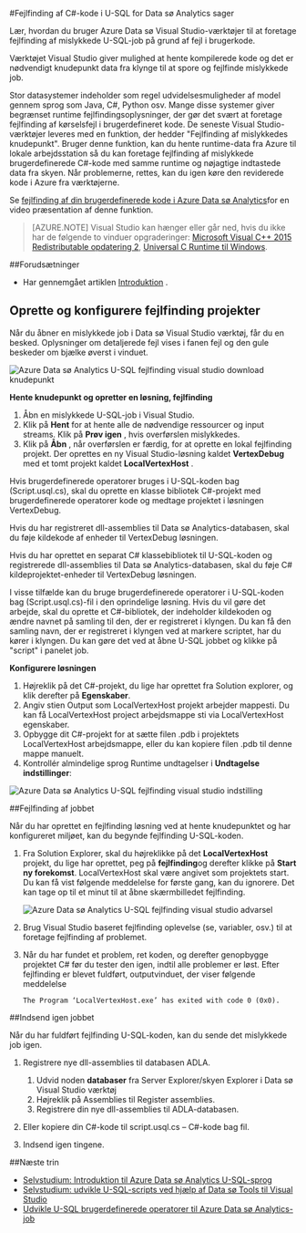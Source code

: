 <properties 
   pageTitle="Fejlfinding af U-SQL-job | Microsoft Azure" 
   description="Få mere at vide, hvordan du udfører fejlfinding U-SQL mislykkedes knudepunkt ved hjælp af Visual Studio. " 
   services="data-lake-analytics" 
   documentationCenter="" 
   authors="mumian" 
   manager="jhubbard" 
   editor="cgronlun"/>
 
<tags
   ms.service="data-lake-analytics"
   ms.devlang="na"
   ms.topic="article"
   ms.tgt_pltfrm="na"
   ms.workload="big-data" 
   ms.date="09/02/2016"
   ms.author="jgao"/>



#<a name="debug-c-code-in-u-sql-for-data-lake-analytics-jobs"></a>Fejlfinding af C#-kode i U-SQL for Data sø Analytics sager 

Lær, hvordan du bruger Azure Data sø Visual Studio-værktøjer til at foretage fejlfinding af mislykkede U-SQL-job på grund af fejl i brugerkode. 

Værktøjet Visual Studio giver mulighed at hente kompilerede kode og det er nødvendigt knudepunkt data fra klynge til at spore og fejlfinde mislykkede job.

Stor datasystemer indeholder som regel udvidelsesmuligheder af model gennem sprog som Java, C#, Python osv. Mange disse systemer giver begrænset runtime fejlfindingsoplysninger, der gør det svært at foretage fejlfinding af kørselsfejl i brugerdefineret kode. De seneste Visual Studio-værktøjer leveres med en funktion, der hedder "Fejlfinding af mislykkedes knudepunkt". Bruger denne funktion, kan du hente runtime-data fra Azure til lokale arbejdsstation så du kan foretage fejlfinding af mislykkede brugerdefinerede C#-kode med samme runtime og nøjagtige indtastede data fra skyen.  Når problemerne, rettes, kan du igen køre den reviderede kode i Azure fra værktøjerne.

Se [fejlfinding af din brugerdefinerede kode i Azure Data sø Analytics](https://mix.office.com/watch/1bt17ibztohcb)for en video præsentation af denne funktion.

>[AZURE.NOTE] Visual Studio kan hænger eller går ned, hvis du ikke har de følgende to vinduer opgraderinger: [Microsoft Visual C++ 2015 Redistributable opdatering 2](https://www.microsoft.com/download/details.aspx?id=51682), [Universal C Runtime til Windows](https://www.microsoft.com/download/details.aspx?id=50410&wa=wsignin1.0).


##<a name="prerequisites"></a>Forudsætninger
-   Har gennemgået artiklen [Introduktion](data-lake-analytics-data-lake-tools-get-started.md) .

## <a name="create-and-configure-debug-projects"></a>Oprette og konfigurere fejlfinding projekter

Når du åbner en mislykkede job i Data sø Visual Studio værktøj, får du en besked. Oplysninger om detaljerede fejl vises i fanen fejl og den gule beskeder om bjælke øverst i vinduet. 

![Azure Data sø Analytics U-SQL fejlfinding visual studio download knudepunkt](./media/data-lake-analytics-debug-u-sql-jobs/data-lake-analytics-download-vertex.png)

**Hente knudepunkt og opretter en løsning, fejlfinding**

1.  Åbn en mislykkede U-SQL-job i Visual Studio.
2.  Klik på **Hent** for at hente alle de nødvendige ressourcer og input streams. Klik på **Prøv igen** , hvis overførslen mislykkedes.
3.  Klik på **Åbn** , når overførslen er færdig, for at oprette en lokal fejlfinding projekt. Der oprettes en ny Visual Studio-løsning kaldet **VertexDebug** med et tomt projekt kaldet **LocalVertexHost** .

Hvis brugerdefinerede operatorer bruges i U-SQL-koden bag (Script.usql.cs), skal du oprette en klasse bibliotek C#-projekt med brugerdefinerede operatorer kode og medtage projektet i løsningen VertexDebug.

Hvis du har registreret dll-assemblies til Data sø Analytics-databasen, skal du føje kildekode af enheder til VertexDebug løsningen.
 
Hvis du har oprettet en separat C# klassebibliotek til U-SQL-koden og registrerede dll-assemblies til Data sø Analytics-databasen, skal du føje C# kildeprojektet-enheder til VertexDebug løsningen.

I visse tilfælde kan du bruge brugerdefinerede operatorer i U-SQL-koden bag (Script.usql.cs)-fil i den oprindelige løsning. Hvis du vil gøre det arbejde, skal du oprette et C#-bibliotek, der indeholder kildekoden og ændre navnet på samling til den, der er registreret i klyngen. Du kan få den samling navn, der er registreret i klyngen ved at markere scriptet, har du kører i klyngen. Du kan gøre det ved at åbne U-SQL jobbet og klikke på "script" i panelet job. 

**Konfigurere løsningen**

1.  Højreklik på det C#-projekt, du lige har oprettet fra Solution explorer, og klik derefter på **Egenskaber**.
2.  Angiv stien Output som LocalVertexHost projekt arbejder mappesti. Du kan få LocalVertexHost project arbejdsmappe sti via LocalVertexHost egenskaber.
3.  Opbygge dit C#-projekt for at sætte filen .pdb i projektets LocalVertexHost arbejdsmappe, eller du kan kopiere filen .pdb til denne mappe manuelt.
4.  Kontrollér almindelige sprog Runtime undtagelser i **Undtagelse indstillinger**:

![Azure Data sø Analytics U-SQL fejlfinding visual studio indstilling](./media/data-lake-analytics-debug-u-sql-jobs/data-lake-analytics-clr-exception-setting.png)
 
##<a name="debug-the-job"></a>Fejlfinding af jobbet

Når du har oprettet en fejlfinding løsning ved at hente knudepunktet og har konfigureret miljøet, kan du begynde fejlfinding U-SQL-koden.

1.  Fra Solution Explorer, skal du højreklikke på det **LocalVertexHost** projekt, du lige har oprettet, peg på **fejlfinding**og derefter klikke på **Start ny forekomst**. LocalVertexHost skal være angivet som projektets start. Du kan få vist følgende meddelelse for første gang, kan du ignorere. Det kan tage op til et minut til at åbne skærmbilledet fejlfinding.
 
    ![Azure Data sø Analytics U-SQL fejlfinding visual studio advarsel](./media/data-lake-analytics-debug-u-sql-jobs/data-lake-analytics-visual-studio-u-sql-debug-warning.png)

4.  Brug Visual Studio baseret fejlfinding oplevelse (se, variabler, osv.) til at foretage fejlfinding af problemet. 
5.  Når du har fundet et problem, ret koden, og derefter genopbygge projektet C# før du tester den igen, indtil alle problemer er løst. Efter fejlfinding er blevet fuldført, outputvinduet, der viser følgende meddelelse 

        The Program ‘LocalVertexHost.exe’ has exited with code 0 (0x0).
 
##<a name="resubmit-the-job"></a>Indsend igen jobbet

Når du har fuldført fejlfinding U-SQL-koden, kan du sende det mislykkede job igen.

1. Registrere nye dll-assemblies til databasen ADLA.

    1.  Udvid noden **databaser** fra Server Explorer/skyen Explorer i Data sø Visual Studio værktøj 
    2.  Højreklik på Assemblies til Register assemblies. 
    3.  Registrere din nye dll-assemblies til ADLA-databasen.
 
2.  Eller kopiere din C#-kode til script.usql.cs – C#-kode bag fil.
3.  Indsend igen tingene.

##<a name="next-steps"></a>Næste trin

- [Selvstudium: Introduktion til Azure Data sø Analytics U-SQL-sprog](data-lake-analytics-u-sql-get-started.md)
- [Selvstudium: udvikle U-SQL-scripts ved hjælp af Data sø Tools til Visual Studio](data-lake-analytics-data-lake-tools-get-started.md)
- [Udvikle U-SQL brugerdefinerede operatorer til Azure Data sø Analytics-job](data-lake-analytics-u-sql-develop-user-defined-operators.md)

